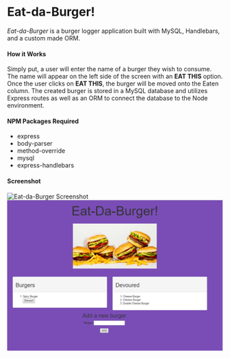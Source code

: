 # Eat-da-Burger!

_Eat-da-Burger_ is a burger logger application built with MySQL, Handlebars, and a custom made ORM. 

#### How it Works

Simply put, a user will enter the name of a burger they wish to consume. The name will appear on the left side of the screen with an __EAT THIS__ option. Once the user clicks on __EAT THIS__, the burger will be moved onto the Eaten column. The created burger is stored in a MySQL database and utilizes Express routes as well as an ORM to connect the database to the Node environment.

#### NPM Packages Required
* express
* body-parser
* method-override
* mysql
* express-handlebars

#### Screenshot

![Eat-da-Burger Screenshot](/public/assests/img/Burger1.png)
![Eat-da-Burger Screenshot](/public/assets/img/Burger2.png)
